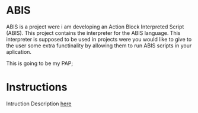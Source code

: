ABIS
====
ABIS is a project were i am developing an Action Block Interpreted Script (ABIS).
This project contains the interpreter for the ABIS language.
This interpreter is supposed to be used in projects were you would like to give to the user some extra functinality by allowing them to run ABIS scripts in your aplication.

This is going to be my PAP;

# Instructions

Intruction Description [here](https://github.com/Daniel7Sly/ABIS/blob/master/ABIS%20Actions.md)
